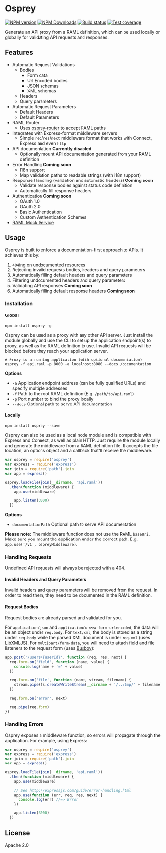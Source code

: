 # Osprey

[![NPM version][npm-image]][npm-url]
[![NPM Downloads][downloads-image]][downloads-url]
[![Build status][travis-image]][travis-url]
[![Test coverage][coveralls-image]][coveralls-url]

Generate an API proxy from a RAML definition, which can be used locally or globally for validating API requests and responses.

## Features

* Automatic Request Validations
  * Bodies
    * Form data
    * Url Encoded bodies
    * JSON schemas
    * XML schemas
  * Headers
  * Query parameters
* Automatic Request Parameters
  * Default Headers
  * Default Parameters
* RAML Router
  * Uses [osprey-router](https://github.com/mulesoft-labs/osprey-router) to accept RAML paths
* Integrates with Express-format middleware servers
  * Simple `req`/`res`/`next` middleware format that works with Connect, Express and even `http`
* API documentation **Currently disabled**
  * Optionally mount API documentation generated from your RAML definition
* Error Handling **Coming soon**
  * I18n support
  * Map validation paths to readable strings (with i18n support)
* Response Handling (validation and automatic headers) **Coming soon**
  * Validate response bodies against status code definition
  * Automatically fill response headers
* Authentication **Coming soon**
  * OAuth 1.0
  * OAuth 2.0
  * Basic Authentication
  * Custom Authentication Schemes
* [RAML Mock Service](https://github.com/mulesoft-labs/osprey-mock-service)

## Usage

Osprey is built to enforce a documentation-first approach to APIs. It achieves this by:

1. `404`ing on undocumented resources
2. Rejecting invalid requests bodies, headers and query parameters
3. Automatically filling default headers and query parameters
4. Filtering undocumented headers and query parameters
5. Validating API responses **Coming soon**
6. Automatically filling default response headers **Coming soon**

### Installation

#### Global

```
npm install osprey -g
```

Osprey can be used as a proxy with any other API server. Just install the module globally and use the CLI to set up the application endpoint(s) to proxy, as well as the RAML definition to use. Invalid API requests will be blocked before they reach your application server.

```
# Proxy to a running application (with optional documentation)
osprey -f api.raml -p 8000 -a localhost:8080 --docs /documentation
```

**Options**

* `-a` Application endpoint address (can be fully qualified URLs) and specify multiple addresses
* `-f` Path to the root RAML definition (E.g. `/path/to/api.raml`)
* `-p` Port number to bind the proxy locally
* `--docs` Optional path to serve API documentation

#### Locally

```
npm install osprey --save
```

Osprey can also be used as a local node module and is compatible with Express and Connect, as well as plain HTTP. Just require the module locally and generate the middleware from a RAML definition file. It accepts the file location, an options object and a callback that'll receive the middleware.

```js
var osprey = require('osprey')
var express = require('express')
var join = require('path').join
var app = express()

osprey.loadFile(join(__dirname, 'api.raml'))
  .then(function (middleware) {
    app.use(middleware)

    app.listen(3000)
  })
```

**Options**

* `documentationPath` Optional path to serve API documentation

**Please note:** The middleware function does not use the RAML `baseUri`. Make sure you mount the application under the correct path. E.g. `app.use('/v1', ospreyMiddleware)`.

### Handling Requests

Undefined API requests will always be rejected with a 404.

#### Invalid Headers and Query Parameters

Invalid headers and query parameters will be removed from the request. In order to read them, they need to be documented in the RAML definition.

#### Request Bodies

Request bodies are already parsed and validated for you.

For `application/json` and `application/x-www-form-urlencoded`, the data will be an object under `req.body`. For `text/xml`, the body is stored as a string under `req.body` while the parsed XML document is under `req.xml` (uses [LibXMLJS](https://github.com/polotek/libxmljs)). For `multipart/form-data`, you will need to attach field and file listeners to the request form (uses [Busboy](https://github.com/mscdex/busboy)):

```js
app.post('/users/{userId}', function (req, res, next) {
  req.form.on('field', function (name, value) {
    console.log(name + '=' + value)
  })

  req.form.on('file', function (name, stream, filename) {
    stream.pipe(fs.createWriteStream(__dirname + '/../tmp/' + filename))
  })

  req.form.on('error', next)

  req.pipe(req.form)
})
```

### Handling Errors

Osprey exposes a middleware function, so errors will propagate through the application. For example, using Express:

```js
var osprey = require('osprey')
var express = require('express')
var join = require('path').join
var app = express()

osprey.loadFile(join(__dirname, 'api.raml'))
  .then(function (middleware) {
    app.use(middleware)

    // See http://expressjs.com/guide/error-handling.html
    app.use(function (err, req, res, next) {
      console.log(err) //=> Error
    })

    app.listen(3000)
  })
```

## License

Apache 2.0

[npm-image]: https://img.shields.io/npm/v/osprey.svg?style=flat
[npm-url]: https://npmjs.org/package/osprey
[downloads-image]: https://img.shields.io/npm/dm/osprey.svg?style=flat
[downloads-url]: https://npmjs.org/package/osprey
[travis-image]: https://img.shields.io/travis/mulesoft/osprey.svg?style=flat
[travis-url]: https://travis-ci.org/mulesoft/osprey
[coveralls-image]: https://img.shields.io/coveralls/mulesoft/osprey.svg?style=flat
[coveralls-url]: https://coveralls.io/r/mulesoft/osprey?branch=master
